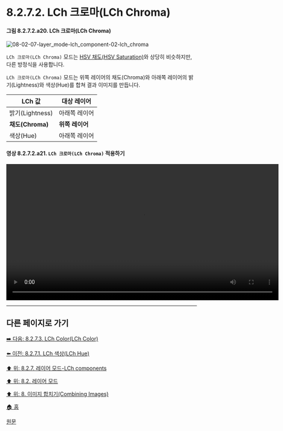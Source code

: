 # 8.2.7.2. LCh 크로마(LCh Chroma)
#### 그림 8.2.7.2.a20. LCh 크로마(LCh Chroma)
![08-02-07-layer_mode-lch_component-02-lch_chroma](https://github.com/wonder13662/gimp/assets/15767104/fc528e3b-9c0d-4c20-8a79-848e95c99d52)

`LCh 크로마(LCh Chroma)` 모드는 [HSV 채도(HSV Saturation)](./08-02-06-hsv-components-layer-modesx-02-hsv_saturation.md)와 상당히 비슷하지만, 다른 방정식을 사용합니다.

`LCh 크로마(LCh Chroma)` 모드는 위쪽 레이어의 채도(Chroma)와 아래쪽 레이어의 밝기(Lightness)와 색상(Hue)를 합쳐 결과 이미지를 만듭니다.

|LCh 값|대상 레이어|
|---|---|
|밝기(Lightness)|아래쪽 레이어|
|**채도(Chroma)**|**위쪽 레이어**|
|색상(Hue)|아래쪽 레이어|

#### 영상 8.2.7.2.a21. `LCh 크로마(LCh Chroma)` 적용하기
<video controls="controls" width="720" src="https://github.com/wonder13662/gimp/assets/15767104/7a1090df-7966-4c49-b92b-1170cafb617d"></video>

***

## 다른 페이지로 가기

[➡️ 다음: 8.2.7.3. LCh Color(LCh Color)](./08-02-07-lch-components-layer-modesx-03-lch_color.md)

[⬅️ 이전: 8.2.7.1. LCh 색상(LCh Hue)](./08-02-07-lch-components-layer-modesx-01-lch_hue.md)

[⬆️ 위: 8.2.7. 레이어 모드-LCh components](./08-02-07-lch-components-layer-modes.md)

[⬆️ 위: 8.2. 레이어 모드](./08-02-00-layer-modes.md)

[⬆️ 위: 8. 이미지 합치기(Combining Images)](./08-00-combining-images.md)

[🏠 홈](./00-home.md)

[원문](https://docs.gimp.org/2.10/ko/layer-mode-group-lch.html#layer-mode-lch-chroma)
